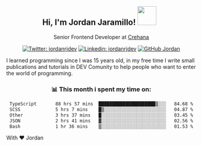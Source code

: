 <div align="center">
<h2 style="margin-right:10px;">Hi, I'm Jordan Jaramillo! <img src="https://media.giphy.com/media/Wj7lNjMNDxSmc/source.gif" width="50" > </h2>

<p>Senior Frontend Developer at <a href="https://www.crehana.com/">Crehana</a></p>

[![Twitter: jordanrjdev](https://img.shields.io/twitter/follow/jordanrjdev?style=social)](https://twitter.com/jordanrjdev)
[![Linkedin: jordanrjdev](https://img.shields.io/badge/-jordanrjdev-blue?style=flat-square&logo=Linkedin&logoColor=white&link=https://www.linkedin.com/in/jordanrjdev/)](https://www.linkedin.com/in/jordanrjdev/)
[![GitHub Jordan](https://img.shields.io/github/followers/jnadroj?label=follow&style=social)](https://github.com/jnadroj)

</div>
I learned programming since I was 15 years old, in my free time I write small publications and tutorials in DEV Comunity to help people who want to enter the world of programming.

<div align="center">

### 📊 **This month i spent my time on:**

<!--START_SECTION:waka-->

```txt
TypeScript       88 hrs 57 mins  █████████████████████▒░░░   84.68 %
SCSS             5 hrs 7 mins    █▒░░░░░░░░░░░░░░░░░░░░░░░   04.87 %
Other            3 hrs 37 mins   █░░░░░░░░░░░░░░░░░░░░░░░░   03.45 %
JSON             2 hrs 41 mins   ▓░░░░░░░░░░░░░░░░░░░░░░░░   02.56 %
Bash             1 hr 36 mins    ▒░░░░░░░░░░░░░░░░░░░░░░░░   01.53 %
```

<!--END_SECTION:waka-->

</div>

With ❤️ Jordan
